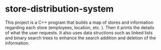 # store-distribution-system
This project is a C++ program that builds a map of stores and information regarding each store (employees, location, etc. ). Then it prints the details of what the user requests.
It also uses data structions such as linked lists and binary search trees to enhance the search addition and deletion of the information.
